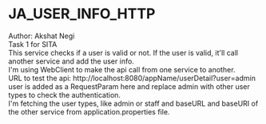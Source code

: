 # JA_USER_INFO_HTTP
Author: Akshat Negi
<br>
Task 1 for SITA
<br>
This service checks if a user is valid or not. If the user is valid, it'll call another service and add the user info.
<br>
I'm using WebClient to make the api call from one service to another.
<br>
URL to test the api: http://localhost:8080/appName/userDetail?user=admin
<br>
user is added as a RequestParam here and replace admin with other user types to check the authentication.
<br>
I'm fetching the user types, like admin or staff and baseURL and baseURI of the other service from application.properties file.
